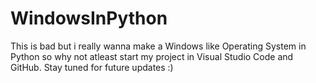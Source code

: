 # WindowsInPython
This is bad but i really wanna make a Windows like Operating System in Python so why not atleast start my project in Visual Studio Code and GitHub. Stay tuned for future updates :)
